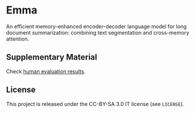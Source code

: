 # Emma

An efficient memory-enhanced encoder-decoder language model for long document summarization: combining text segmentation and cross-memory attention.

## Supplementary Material

Check [human evaluation results](human_eval/).

## License

This project is released under the CC-BY-SA 3.0 IT license (see `LICENSE`).
